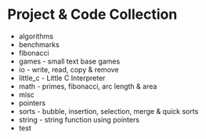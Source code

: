 # Project & Code Collection

* algorithms
* benchmarks
* fibonacci
* games     - small text base games
* io        - write, read, copy & remove
* little_c  - Little C Interpreter
* math      - primes, fibonacci, arc length & area
* misc
* pointers
* sorts     - bubble, insertion, selection, merge & quick sorts
* string    - string function using pointers
* test

